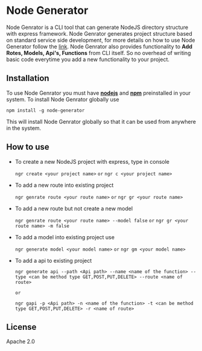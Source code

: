 # Node Generator

Node Genrator is a CLI tool that can generate NodeJS directory structure with express framework. Node Genrator generates project structure based on standard service side development, for more details on how to use Node Generator follow the [link](https://github.com/vikram1794/node-generator/readme.md). Node Genrator also provides functionality to **Add Rotes, Models, Api's, Functions** from CLI itself. So no overhead of writing basic code everytime you add a new functionality to your project. 

## Installation
  
 To use Node Genrator you must have [**nodejs**](https://nodejs.org/) and [**npm**](https://nodejs.org/) preinstalled in your system. To install Node Genrator globally use 

   `npm install -g node-generator`

This will install Node Genrator globally so that it can be used from anywhere in the system.

## How to use

 - To create a new NodeJS project with express, type in console  

    `ngr create <your project name>`        `or`        `ngr c <your project name>`

 - To add a new route into existing project

    `ngr genrate route <your route name>`       `or`        `ngr gr <your route name>`

 - To add a new route but not create a new model 

    `ngr genrate route <your route name> --model false`       `or`        `ngr gr <your route name> -m false`

 - To add a model into existing project use

    `ngr generate model <your model name>`        `or`        `ngr gm <your model name>`

 - To add a api to existing project 

    `ngr generate api --path <Api path> --name <name of the function> --type <can be method type GET,POST,PUT,DELETE> --route <name of route> `

    `or`

    `ngr gapi -p <Api path> -n <name of the function> -t <can be method type GET,POST,PUT,DELETE> -r <name of route> `


## License

Apache 2.0

